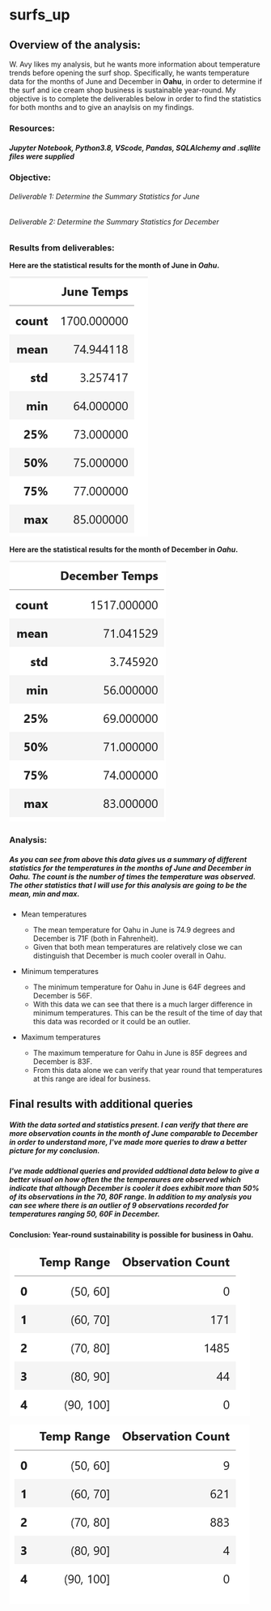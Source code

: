 # surfs_up

## Overview of the analysis:
W. Avy likes my analysis, but he wants more information about temperature trends before opening the surf shop. Specifically, he wants temperature data for the months of June and December in **Oahu**, in order to determine if the surf and ice cream shop business is sustainable year-round. My objective is to complete the deliverables below in order to find the statistics for both months and to give an anaylsis on my findings. 

### Resources: 
##### Jupyter Notebook, Python3.8, VScode, Pandas, SQLAlchemy and .sqllite files were supplied

### Objective:
###### Deliverable 1: Determine the Summary Statistics for June

###### Deliverable 2: Determine the Summary Statistics for December

### Results from deliverables:
**Here are the statistical results for the month of June in _Oahu_.** 

![image](https://github.com/antxamp/surfs_up/blob/main/Resources/june_temps_stats.png)

**Here are the statistical results for the month of December in _Oahu_.**


![image](https://github.com/antxamp/surfs_up/blob/main/Resources/dec_temps_stats.png)

### Analysis:
##### As you can see from above this data gives us a summary of different statistics for the temperatures in the months of June and December in Oahu. The count is the number of times the temperature was observed. The other statistics that I will use for this analysis are going to be the mean, min and max.
  - Mean temperatures
      - The mean temperature for Oahu in June is 74.9 degrees and December is 71F (both in Fahrenheit).
       -  Given that both mean temperatures are relatively close we can distinguish that December is much cooler overall in Oahu.
      
  - Minimum temperatures
      - The minimum temperature for Oahu in June is 64F degrees and December is 56F.
      - With this data we can see that there is a much larger difference in minimum temperatures. This can be the result of the time of day that this data was recorded or it could be an outlier.

  - Maximum temperatures
      - The maximum temperature for Oahu in June is 85F degrees and December is 83F.
      - From this data alone we can verify that year round that temperatures at this range are ideal for business.


## Final results with additional queries
##### With the data sorted and statistics present. I can verify that there are more observation counts in the month of June comparable to December in order to understand more, I've made more queries to draw a better picture for my conclusion. 
##### I've made addtional queries and provided addtional data below to give a better visual on how often the the temperaures are observed which indicate that although December is cooler it does exhibit more than 50% of its observations in the 70, 80F range. In addition to my analysis you can see where there is an outlier of 9 observations recorded for temperatures ranging 50, 60F in December. 

#### Conclusion: **Year-round sustainability is possible for business in Oahu.**


![image](https://github.com/antxamp/surfs_up/blob/main/Resources/june_temp_range.png)




![image](https://github.com/antxamp/surfs_up/blob/main/Resources/dec_temp_range.png)





